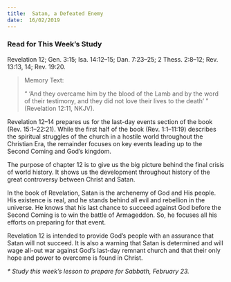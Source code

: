 ```yaml
---
title:  Satan, a Defeated Enemy
date:  16/02/2019
---
```


### Read for This Week’s Study
Revelation 12; Gen. 3:15; Isa. 14:12–15; Dan. 7:23–25; 2 Thess. 2:8–12; Rev. 13:13, 14; Rev. 19:20.

> <p>Memory Text:</p>
> “ ‘And they overcame him by the blood of the Lamb and by the word of their testimony, and they did not love their lives to the death’ ” (Revelation 12:11, NKJV).

Revelation 12–14 prepares us for the last-day events section of the book (Rev. 15:1–22:21). While the first half of the book (Rev. 1:1–11:19) describes the spiritual struggles of the church in a hostile world throughout the Christian Era, the remainder focuses on key events leading up to the Second Coming and God’s kingdom.

The purpose of chapter 12 is to give us the big picture behind the final crisis of world history. It shows us the development throughout history of the great controversy between Christ and Satan.

In the book of Revelation, Satan is the archenemy of God and His people. His existence is real, and he stands behind all evil and rebellion in the universe. He knows that his last chance to succeed against God before the Second Coming is to win the battle of Armageddon. So, he focuses all his efforts on preparing for that event.

Revelation 12 is intended to provide God’s people with an assurance that Satan will not succeed. It is also a warning that Satan is determined and will wage all-out war against God’s last-day remnant church and that their only hope and power to overcome is found in Christ.

_* Study this week’s lesson to prepare for Sabbath, February 23._